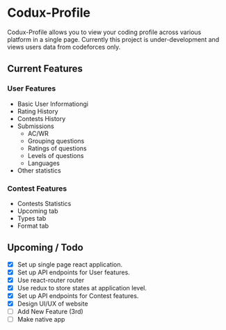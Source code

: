 # Codux-Profile

Codux-Profile allows you to view your coding profile across various platform in a single page. Currently this project is under-development and views users data
from codeforces only.


## Current Features
### User Features
* Basic User Informationgi
* Rating History 
* Contests History
* Submissions
  * AC/WR
  * Grouping questions
  * Ratings of questions
  * Levels of questions
  * Languages
* Other statistics
### Contest Features
* Contests Statistics 
* Upcoming tab
* Types tab
* Format tab

## Upcoming / Todo

- [x] Set up single page react application.
- [x] Set up API endpoints for User features.
- [x] Use react-router router
- [x] Use redux to store states at application level.
- [x] Set up API endpoints for Contest features.
- [x] Design UI/UX of website
- [ ] Add New Feature (3rd)
- [ ] Make native app
